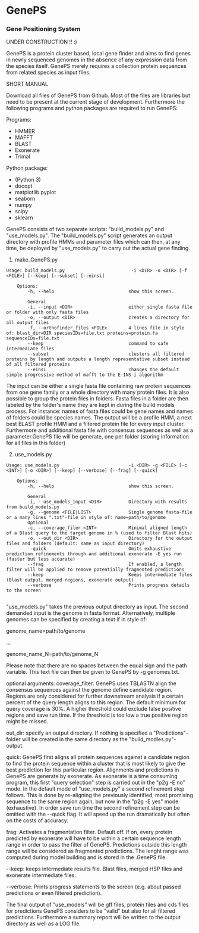 # GenePS
### Gene Positioning System

UNDER CONSTRUCTION  !! :)

GenePS is a protein cluster based, local gene finder and aims to find genes in newly sequenced genomes in the absence
of any expression data from the species itself. GenePS merely requires a collection protein sequences from related species as input files.

SHORT MANUAL

Download all files of GenePS from Github. Most of the files are libraries but need to be present at the current stage
of development. Furthermore the following programs and python packages are required to run GenePS:

Programs:
- HMMER
- MAFFT
- BLAST
- Exonerate
- Trimal

Python package:
- (Python 3)
- docopt
- matplotlib.pyplot
- seaborn
- numpy
- scipy
- sklearn

GenePS consists of two separate scripts: "build_models.py" and "use_models.py". The "build_models.py" script generates
an output directory with profile HMMs and parameter files which can then, at any time, be deployed by "use_models.py"
to carry out the actual gene finding.


1) make_GenePS.py
~~~
Usage: build_models.py                         -i <DIR> -o <DIR> [-f <FILE>] [--keep] [--subset] [--einsi]

    Options:
        -h, --help                            show this screen.

        General
        -i, --input <DIR>                     either single fasta file or folder with only fasta files
        -o, --output <DIR>                    creates a directory for all output files
        -f, --orthofinder_files <FILE>        4 lines file in style of: blast_dir=DIR speciesIDs=file.txt proteins=protein.fa sequenceIDs=file.txt
        --keep                                command to safe intermediate files
        --subset                              clusters all filtered proteins by length and outputs a length representative subset instead of all filtered proteins
        --einsi                               changes the default simple progressive method of mafft to the E-INS-i algorithm
~~~
The input can be either a single fasta file containing raw protein sequences from one gene family or
a whole directory with many protein files. It is also possible to group the protein files in folders. Fasta files in a folder
are then labeled by the folder's name they are kept in during the build models process. For instance: names of fasta files could be gene names and names
of folders could be species names.
The output will be a profile HMM, a next best BLAST profile HMM and a filtered protein file for every input cluster.
Furthermore and additional fasta file with consensus sequences as well as a parameter.GenePS file will be generate, one per folder (storing information for all files in this folder)


2) use_models.py
~~~
Usage: use_models.py                          -i <DIR> -g <FILE> [-c <INT>] [-o <DIR>] [--keep] [--verbose] [--frag] [--quick]

    Options:
        -h, --help                            show this screen.

        General
        -i, --use_models_input <DIR>          Directory with results from build_models.py
        -g, --genome <FILE|LIST>              Single genome fasta-file or a many lines ".txt"-file in style of: name=path/to/genome
        Optional
        -c, --coverage_filer <INT>            Minimal aligned length of a Blast query to the target genome in % (used to filter Blast hits)
        -o, --out_dir <DIR>                   Directory for the output files and folders (default: same as input directory)
        --quick                               Omits exhaustive prediction refinements through and additional exonerate -E yes run (faster but less accurate)
        --frag                                If enabled, a length filter will be applied to remove potentially fragmented predictions
        --keep                                Keeps intermediate files (Blast output, merged regions, exonerate output)
        --verbose                             Prints progress details to the screen


~~~

"use_models.py" takes the previous output directory as input. The second demanded input is the genome in fasta format. Alternatively,
multiple genomes can be specified by creating a text if in style of:

genome_name=path/to/genome

...

genome_name_N=path/to/genome_N

Please note that there are no spaces between the equal sign and the path variable.
This text file can then be given to GenePS by -g genomes.txt.

optional arguments:
coverage_filter: GenePS uses TBLASTN align the consensus sequences against the genome define candidate region. Regions
are only considered for further downstream analysis if a certain percent of the query length aligns to this region. The
default minimum for query coverage is 30%. A higher threshold could exclude false positive regions and save run time.
If the threshold is too low a true positive region might be missed.

out_dir: specify an output directory. If nothing is specified a "Predictions"-folder will be created
in the same directory as the "build_modles.py"-output.

quick: GenePS first aligns all protein sequences against a candidate region to find the protein sequence within a cluster
that is most likely to give the best prediction for this particular region. Alignments and predictions in GenePS are
generate by exonerate. As exonerate is a time consuming program, this first "query selection" step is carried out in the "p2g -E no" mode.
In the default mode of "use_models.py" a second refinement step follows. This is done by re-aligning the previously identified,
most promising sequence to the same region again, but now in the "p2g -E yes" mode (exhaustive). In order save run time the second
refinement step can be omitted with the --quick flag. It will speed up the run dramatically but often on the costs of accuracy.

frag: Activates a fragmentation filter. Default off. If on, every protein predicted by exonerate will have to be within
a certain sequence length range in order to pass the filter of GenePS. Predictions outside this length range will be
considered as fragmented predictions. The lenght range was computed during model building and is stored in the .GenePS file.

--keep: keeps intermediate results file. Blast files, merged HSP files and exonerate intermediate files.

--verbose: Prints progress statements to the screen (e.g. about passed predictions or even filtered prediction).


The final output of "use_models" will be gff files, protein files and cds files for predictions GenePS considers to be "valid"
but also for all filtered predictions. Furthermore a summary report will be written to the output directory as well as a LOG file.
